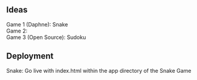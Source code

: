 ## Ideas

Game 1 (Daphne): Snake  
Game 2:  
Game 3 (Open Source): Sudoku

## Deployment

Snake: Go live with index.html within the app directory of the Snake Game
